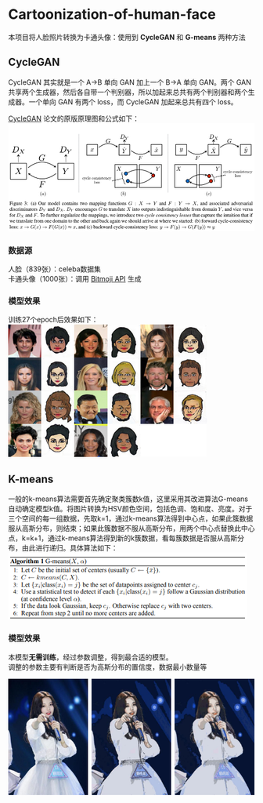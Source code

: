 # Cartoonization-of-human-face
本项目将人脸照片转换为卡通头像：使用到 **CycleGAN** 和 **G-means** 两种方法

## CycleGAN
CycleGAN 其实就是一个 A→B 单向 GAN 加上一个 B→A 单向 GAN。两个 GAN 共享两个生成器，然后各自带一个判别器，所以加起来总共有两个判别器和两个生成器。一个单向 GAN 有两个 loss，而 CycleGAN 加起来总共有四个 loss。  

[CycleGAN](https://github.com/junyanz/CycleGAN) 论文的原版原理图和公式如下：
![](pic/cyclegan_model.png)

### 数据源
人脸（839张）：celeba数据集  
卡通头像（1000张）：调用 [Bitmoji API](https://github.com/davrempe/domain-transfer-net/blob/master/datasets/bitmoji_api_info.md) 生成

### 模型效果
训练27个epoch后效果如下：  
![](pic/cycleGAN.png)

## K-means
一般的k-means算法需要首先确定聚类簇数k值，这里采用其改进算法G-means自动确定模型k值。将图片转换为HSV颜色空间，包括色调、饱和度、亮度。对于三个空间的每一组数据，先取k=1，通过k-means算法得到中心点，如果此簇数据服从高斯分布，则结束；如果此簇数据不服从高斯分布，用两个中心点替换此中心点，k=k+1，通过k-means算法得到新的k簇数据，看每簇数据是否服从高斯分布，由此进行递归。具体算法如下：  
![](pic/G_means_algorithm.png)

### 模型效果
本模型**无需训练**，经过参数调整，得到最合适的模型。  
调整的参数主要有判断是否为高斯分布的置信度，数据最小数量等

![](pic/G-means.png)

